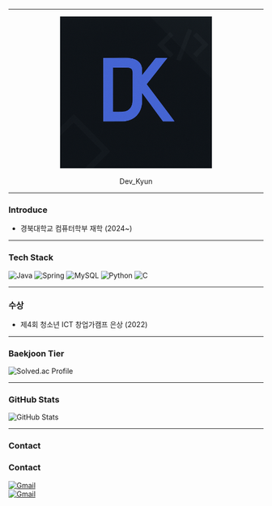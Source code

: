 <!-- dev.Kyun 로고 이미지 -->

---
<p align="center">
  <img src="https://github.com/Kyun-h/asset/blob/main/DK.png?raw=true" width="300"/>
</p>

<p align="center">Dev_Kyun</p>

---

### Introduce

- 경북대학교 컴퓨터학부 재학 (2024~)

---

### Tech Stack

![Java](https://img.shields.io/badge/Java-007396?style=for-the-badge&logo=openjdk&logoColor=white)
![Spring](https://img.shields.io/badge/Spring-6DB33F?style=for-the-badge&logo=spring&logoColor=white)
![MySQL](https://img.shields.io/badge/MySQL-4479A1?style=for-the-badge&logo=mysql&logoColor=white)
![Python](https://img.shields.io/badge/Python-3776AB?style=for-the-badge&logo=python&logoColor=white)
![C](https://img.shields.io/badge/C-00599C?style=for-the-badge&logo=c&logoColor=white)

---

### 수상

- 제4회 청소년 ICT 창업가캠프 은상 (2022)

---

### Baekjoon Tier

![Solved.ac Profile](http://mazassumnida.wtf/api/v2/generate_badge?boj=ghkdtkdrbs)

---

### GitHub Stats


![GitHub Stats](https://github-readme-stats.vercel.app/api?username=Kyun-h&show_icons=true&theme=tokyonight)


---


### Contact

### Contact

[![Gmail](https://img.shields.io/badge/email-hsk050124@gmail.com-red?style=flat-square&logo=gmail&logoColor=white)](mailto:hsk050124@gmail.com)<br/>
[![Gmail](https://img.shields.io/badge/email-ghkdtkdrbs@knu.ac.kr-red?style=flat-square&logo=gmail&logoColor=white)](mailto:ghkdtkdrbs@knu.ac.kr)
